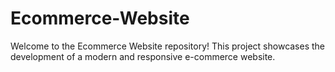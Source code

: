 # Ecommerce-Website
Welcome to the Ecommerce Website repository! This project showcases the development of a modern and responsive e-commerce website.
